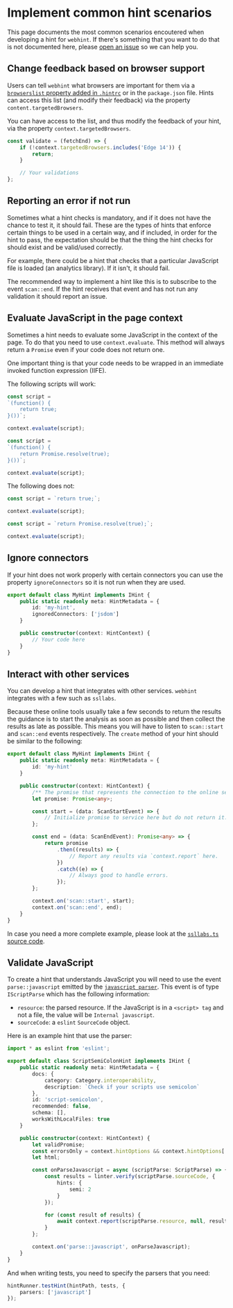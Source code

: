 # Implement common hint scenarios

This page documents the most common scenarios encoutered when developing a hint
for `webhint`. If there's something that you want to do that is not
documented here, please [open an issue][new issue] so we can help you.

## Change feedback based on browser support

Users can tell `webhint` what browsers are important for them via a
[`browserslist` property added in `.hintrc`][browserconfiguration] or in
the `package.json` file. Hints can access this list (and modify their feedback)
via the property `content.targetedBrowsers`.

You can have access to the list, and thus modify
the feedback of your hint, via the property `context.targetedBrowsers`.

<!-- eslint-disable no-unused-vars -->

```js
const validate = (fetchEnd) => {
    if (!context.targetedBrowsers.includes('Edge 14')) {
        return;
    }

    // Your validations
};
```

## Reporting an error if not run

Sometimes what a hint checks is mandatory, and if it does not have
the chance to test it, it should fail. These are the types of hints
that enforce certain things to be used in a certain way, and if
included, in order for the hint to pass, the expectation should be
that the thing the hint checks for should exist and be valid/used
correctly.

For example, there could be a hint that checks that a particular
JavaScript file is loaded (an analytics library). If it isn't, it
should fail.

The recommended way to implement a hint like this is to subscribe
to the event `scan::end`. If the hint receives that event and has
not run any validation it should report an issue.

## Evaluate JavaScript in the page context

Sometimes a hint needs to evaluate some JavaScript in the context of
the page. To do that you need to use `context.evaluate`. This method
will always return a `Promise` even if your code does not return one.

One important thing is that your code needs to be wrapped in an
immediate invoked function expression (IIFE).

The following scripts will work:

```js
const script =
`(function() {
    return true;
}())`;

context.evaluate(script);
```

```js
const script =
`(function() {
    return Promise.resolve(true);
}())`;

context.evaluate(script);
```

The following does not:

```js
const script = `return true;`;

context.evaluate(script);
```

```js
const script = `return Promise.resolve(true);`;

context.evaluate(script);
```

## Ignore connectors

If your hint does not work properly with certain connectors you can
use the property `ignoreConnectors` so it is not run when they are used.

```ts
export default class MyHint implements IHint {
    public static readonly meta: HintMetadata = {
        id: 'my-hint',
        ignoredConnectors: ['jsdom']
    }

    public constructor(context: HintContext) {
        // Your code here
    }
}
```

## Interact with other services

You can develop a hint that integrates with other services. `webhint`
integrates with a few such as `ssllabs`.

Because these online tools usually take a few seconds to return the
results the guidance is to start the analysis as soon as possible
and then collect the results as late as possible. This means you
will have to listen to `scan::start` and `scan::end` events respectively.
The `create` method of your hint should be similar to the following:

```ts
export default class MyHint implements IHint {
    public static readonly meta: HintMetadata = {
        id: 'my-hint'
    }

    public constructor(context: HintContext) {
        /** The promise that represents the connection to the online service. */
        let promise: Promise<any>;

        const start = (data: ScanStartEvent) => {
            // Initialize promise to service here but do not return it.
        };

        const end = (data: ScanEndEvent): Promise<any> => {
            return promise
                .then((results) => {
                    // Report any results via `context.report` here.
                })
                .catch((e) => {
                    // Always good to handle errors.
                });
        };

        context.on('scan::start', start);
        context.on('scan::end', end);
    }
}
```

In case you need a more complete example, please look at the
[`ssllabs.ts` source code][ssllabs code].

## Validate JavaScript

To create a hint that understands JavaScript you will need to use the
event `parse::javascript` emitted by the [`javascript parser`][parsers].
This event is of type `IScriptParse` which has the following information:

* `resource`: the parsed resource. If the JavaScript is in a `<script> tag`
  and not a file, the value will be `Internal javascript`.
* `sourceCode`: a `eslint` `SourceCode` object.

Here is an example hint that use the parser:

```ts
import * as eslint from 'eslint';

export default class ScriptSemiColonHint implements IHint {
    public static readonly meta: HintMetadata = {
        docs: {
            category: Category.interoperability,
            description: `Check if your scripts use semicolon`
        },
        id: 'script-semicolon',
        recommended: false,
        schema: [],
        worksWithLocalFiles: true
    }

    public constructor(context: HintContext) {
        let validPromise;
        const errorsOnly = context.hintOptions && context.hintOptions['errors-only'] || false;
        let html;

        const onParseJavascript = async (scriptParse: ScriptParse) => {
            const results = linter.verify(scriptParse.sourceCode, {
                hints: {
                    semi: 2
                }
            });

            for (const result of results) {
                await context.report(scriptParse.resource, null, result.message);
            }
        };

        context.on('parse::javascript', onParseJavascript);
    }
}
```

And when writing tests, you need to specify the parsers that you need:

```ts
hintRunner.testHint(hintPath, tests, {
    parsers: ['javascript']
});
```

<!-- Link labels: -->

[browserconfiguration]: ../../user-guide/index.md#browserconfiguration
[new issue]: https://github.com/webhintio/hint/issues/new
[parsers]: ../../user-guide/concepts/parser.md
[ssllabs code]: https://github.com/webhintio/hint/blob/master/packages/hint-ssllabs/src/hint.ts
